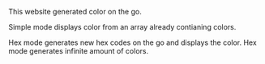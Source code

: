 This website generated color on the go.

Simple mode displays color from an array already contianing colors.

Hex mode generates new hex codes on the go and displays the color. Hex mode generates infinite amount of colors.
